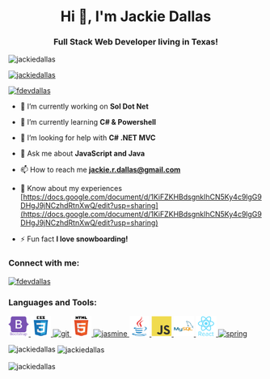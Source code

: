 <h1 align="center">Hi 👋, I'm Jackie Dallas</h1>
<h3 align="center">Full Stack Web Developer living in Texas!</h3>

<p align="left"> <img src="https://komarev.com/ghpvc/?username=jackiedallas&label=Profile%20views&color=0e75b6&style=flat" alt="jackiedallas" /> </p>

<p align="left"> <a href="https://github.com/ryo-ma/github-profile-trophy"><img src="https://github-profile-trophy.vercel.app/?username=jackiedallas" alt="jackiedallas" /></a> </p>

<p align="left"> <a href="https://twitter.com/fdevdallas" target="blank"><img src="https://img.shields.io/twitter/follow/fdevdallas?logo=twitter&style=for-the-badge" alt="fdevdallas" /></a> </p>

- 🔭 I’m currently working on **Sol Dot Net**

- 🌱 I’m currently learning **C# & Powershell**

<!-- - 👯 I’m looking to collaborate on **** -->

- 🤝 I’m looking for help with **C# .NET MVC**

- 💬 Ask me about **JavaScript and Java**

- 📫 How to reach me **jackie.r.dallas@gmail.com**

- 📄 Know about my experiences [https://docs.google.com/document/d/1KiFZKHBdsgnkIhCN5Ky4c9lgG9DHgJ9jNCzhdRtnXwQ/edit?usp=sharing](https://docs.google.com/document/d/1KiFZKHBdsgnkIhCN5Ky4c9lgG9DHgJ9jNCzhdRtnXwQ/edit?usp=sharing)

- ⚡ Fun fact **I love snowboarding!**

<h3 align="left">Connect with me:</h3>
<p align="left">
<a href="https://twitter.com/fdevdallas" target="blank"><img align="center" src="https://raw.githubusercontent.com/rahuldkjain/github-profile-readme-generator/master/src/images/icons/Social/twitter.svg" alt="fdevdallas" height="30" width="40" /></a>
</p>

<h3 align="left">Languages and Tools:</h3>
<p align="left"> <a href="https://getbootstrap.com" target="_blank" rel="noreferrer"> <img src="https://raw.githubusercontent.com/devicons/devicon/master/icons/bootstrap/bootstrap-plain-wordmark.svg" alt="bootstrap" width="40" height="40"/> </a> <a href="https://www.w3schools.com/css/" target="_blank" rel="noreferrer"> <img src="https://raw.githubusercontent.com/devicons/devicon/master/icons/css3/css3-original-wordmark.svg" alt="css3" width="40" height="40"/> </a> <a href="https://git-scm.com/" target="_blank" rel="noreferrer"> <img src="https://www.vectorlogo.zone/logos/git-scm/git-scm-icon.svg" alt="git" width="40" height="40"/> </a> <a href="https://www.w3.org/html/" target="_blank" rel="noreferrer"> <img src="https://raw.githubusercontent.com/devicons/devicon/master/icons/html5/html5-original-wordmark.svg" alt="html5" width="40" height="40"/> </a> <a href="https://jasmine.github.io/" target="_blank" rel="noreferrer"> <img src="https://www.vectorlogo.zone/logos/jasmine/jasmine-icon.svg" alt="jasmine" width="40" height="40"/> </a> <a href="https://www.java.com" target="_blank" rel="noreferrer"> <img src="https://raw.githubusercontent.com/devicons/devicon/master/icons/java/java-original.svg" alt="java" width="40" height="40"/> </a> <a href="https://developer.mozilla.org/en-US/docs/Web/JavaScript" target="_blank" rel="noreferrer"> <img src="https://raw.githubusercontent.com/devicons/devicon/master/icons/javascript/javascript-original.svg" alt="javascript" width="40" height="40"/> </a> <a href="https://www.mysql.com/" target="_blank" rel="noreferrer"> <img src="https://raw.githubusercontent.com/devicons/devicon/master/icons/mysql/mysql-original-wordmark.svg" alt="mysql" width="40" height="40"/> </a> <a href="https://reactjs.org/" target="_blank" rel="noreferrer"> <img src="https://raw.githubusercontent.com/devicons/devicon/master/icons/react/react-original-wordmark.svg" alt="react" width="40" height="40"/> </a> <a href="https://spring.io/" target="_blank" rel="noreferrer"> <img src="https://www.vectorlogo.zone/logos/springio/springio-icon.svg" alt="spring" width="40" height="40"/> </a> </p>

<p><img align="left" src="https://github-readme-stats.vercel.app/api/top-langs?username=jackiedallas&show_icons=true&locale=en&layout=compact" alt="jackiedallas" /></p>

<p>&nbsp;<img align="center" src="https://github-readme-stats.vercel.app/api?username=jackiedallas&show_icons=true&locale=en" alt="jackiedallas" /></p>

<p><img align="center" src="https://github-readme-streak-stats.herokuapp.com/?user=jackiedallas&" alt="jackiedallas" /></p>
